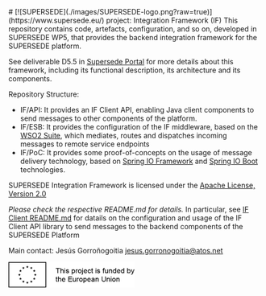 <link rel="shortcut icon" type="image/png" href="images/favicon.png">
# [![SUPERSEDE](./images/SUPERSEDE-logo.png?raw=true)](https://www.supersede.eu/) project: Integration Framework (IF)
This repository contains code, artefacts, configuration, and so on, developed in SUPERSEDE WP5, that provides the backend integration framework for the SUPERSEDE platform.

See deliverable D5.5 in [Supersede Portal](https://www.supersede.eu/) for more details about this framework, including its functional description, its architecture and its components.

Repository Structure:
- IF/API: It provides an IF Client API, enabling Java client components to send messages to other components of the platform.
- IF/ESB: It provides the configuration of the IF middleware, based on the [WSO2 Suite](http://wso2.com/), which mediates, routes and dispatches incoming messages to remote service endpoints
- IF/PoC: It provides some proof-of-concepts on the usage of message delivery technology, based on [Spring IO Framework](http://projects.spring.io/spring-framework/) and [Spring IO Boot](http://projects.spring.io/spring-boot/) technologies.

SUPERSEDE Integration Framework is licensed under the [Apache License, Version 2.0](http://www.apache.org/licenses/LICENSE-2.0)

*Please check the respective README.md for details.*
In particular, see [IF Client README.md](https://github.com/supersede-project/integration/blob/master/IF/API/eu.supersede.if.api/README.md) for datails on the configuration and usage of the IF Client API library to send messages to the backend components of the SUPERSEDE Platform

Main contact: Jesús Gorroñogoitia <jesus.gorronogoitia@atos.net>

![Project funded by the European Union](/images/european.union.logo.png)
